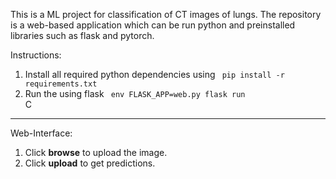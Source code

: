 This is a ML project for classification of CT images of lungs. The repository is a web-based application which can be run python and preinstalled libraries such as flask and pytorch.

Instructions:
1. Install all required python dependencies using <code> pip install -r requirements.txt </code>
2. Run the using flask <code> env FLASK_APP=web.py flask run </code>C

___
Web-Interface:
1. Click **browse** to upload the image.
2. Click **upload** to get predictions.
